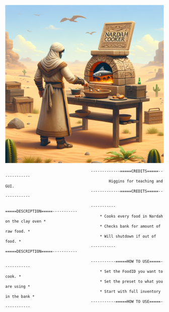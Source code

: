 ![alt text](https://github.com/KnetterbalScripts/LUA-scripts/blob/main/Nardah%20Cooker.png)

                                          -------------=====CREDITS=====-------------
                                                  Higgins for teaching and GUI.
                                          -------------=====CREDITS=====-------------
                                          
                                          -----------=====DESCRIPTION=====-----------
                                              * Cooks every food in Nardah on the clay oven *
                                              * Checks bank for amount of raw food. *
                                              * Will shutdown if out of food. *
                                          -----------=====DESCRIPTION=====-----------
                                          
                                          -----------=====HOW TO USE=====------------
                                              * Set the FoodID you want to cook. *
                                              * Set the preset to what you are using *
                                              * Start with full inventory in the bank *
                                          -----------=====HOW TO USE=====------------
